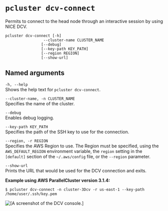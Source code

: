 # `pcluster dcv-connect`<a name="pcluster.dcv-connect-v3"></a>

Permits to connect to the head node through an interactive session by using NICE DCV\.

```
pcluster dcv-connect [-h]
                 --cluster-name CLUSTER_NAME 
                [--debug]
                [--key-path KEY_PATH]
                [--region REGION]
                [--show-url]
```

## Named arguments<a name="pcluster-v3.dcv-connect.namedargs"></a>

`-h, --help`  
Shows the help text for `pcluster dcv-connect`\.

`--cluster-name, -n CLUSTER_NAME`  
Specifies the name of the cluster\.

`--debug`  
Enables debug logging\.

`--key-path KEY_PATH`  
Specifies the path of the SSH key to use for the connection\.

`--region, -r REGION`  
Specifies the AWS Region to use\. The Region must be specified, using the `AWS_DEFAULT_REGION` environment variable, the `region` setting in the `[default]` section of the `~/.aws/config` file, or the `--region` parameter\.

`--show-url`  
Prints the URL that would be used for the DCV connection and exits\.

**Example using AWS ParallelCluster version 3\.1\.4:**

```
$ pcluster dcv-connect -n cluster-3Dcv -r us-east-1 --key-path /home/user/.ssh/key.pem
```

 ![\[A screenshot of the DCV console.\]](http://docs.aws.amazon.com/parallelcluster/latest/ug/images/Dcv-image.png) 
